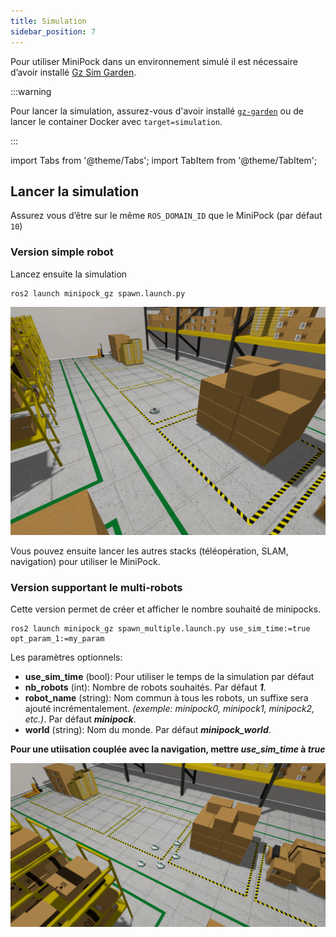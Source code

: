 ```yaml
---
title: Simulation
sidebar_position: 7
---
```




Pour utiliser MiniPock dans un environnement simulé il est nécessaire d’avoir installé [Gz Sim Garden](https://gazebosim.org/docs/garden/install).

:::warning

Pour lancer la simulation, assurez-vous d'avoir installé [`gz-garden`](https://gazebosim.org/docs/garden/install_ubuntu) ou de lancer le container Docker avec `target=simulation`.

:::

import Tabs from '@theme/Tabs';
import TabItem from '@theme/TabItem';

## Lancer la simulation

Assurez vous d’être sur le même `ROS_DOMAIN_ID` que le MiniPock (par défaut `10`)

<Tabs>
<TabItem value="smmple robot" label="Version simple robot" default>

### Version simple robot

Lancez ensuite la simulation

```shell
ros2 launch minipock_gz spawn.launch.py
```

![image](../img/161003219.png)

Vous pouvez ensuite lancer les autres stacks (téléopération, SLAM, navigation) pour utiliser le MiniPock.

</TabItem>

<TabItem value="multi robot" label="Version supportant le multi-robots">

### Version supportant le multi-robots

Cette version permet de créer et afficher le nombre souhaité de minipocks.

```shell
ros2 launch minipock_gz spawn_multiple.launch.py use_sim_time:=true opt_param_1:=my_param
```
Les paramètres optionnels:
- **use_sim_time** (bool): Pour utiliser le temps de la simulation par défaut
- **nb_robots** (int): Nombre de robots souhaités. Par défaut ***1***.
- **robot_name** (string): Nom commun à tous les robots, un suffixe sera ajouté incrémentalement. *(exemple: minipock0, minipock1, minipock2, etc.)*. Par défaut ***minipock***.
- **world** (string): Nom du monde. Par défaut ***minipock_world***.

**Pour une utiisation couplée avec la navigation, mettre *use_sim_time* à *true***

![](../img/multi_robot/multi_minipock.png)

</TabItem>

</Tabs>